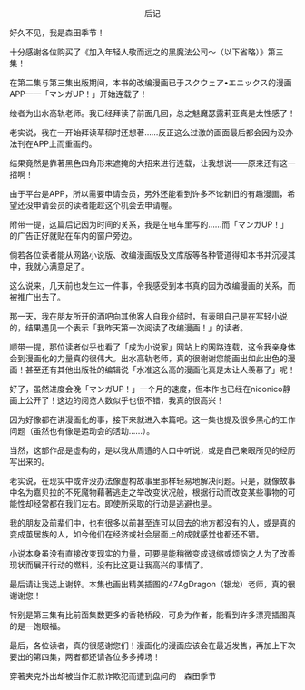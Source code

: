 <p align="center">后记</p>

好久不见，我是森田季节！

十分感谢各位购买了《加入年轻人敬而远之的黑魔法公司～（以下省略）》第三集！

在第二集与第三集出版期间，本书的改编漫画已于スクウェア•エニックス的漫画APP——「マンガUP！」开始连载了！

绘者为出水高轨老师。我已经拜读了前面几回，总之魅魔瑟露莉亚真是太性感了！

老实说，我在一开始拜读草稿时还想著……反正这么过激的画面最后都会因为没办法刊在APP上而重画的。

结果竟然是靠著黑色四角形来遮掩的大招来进行连载，让我想说——原来还有这一招啊！

由于平台是APP，所以需要申请会员，另外还能看到许多不论新旧的有趣漫画，希望还没申请会员的读者能趁这个机会去申请喔。

附带一提，这篇后记因为时间的关系，我是在电车里写的……而「マンガUP！」的广告正好就贴在车内的窗户旁边。

倘若各位读者能从网路小说版、改编漫画版及文库版等各种管道得知本书并沉浸其中，我就心满意足了。

这么说来，几天前也发生过一件事，令我感受到本书真的因为改编漫画的关系，而被推广出去了。

那一天，我在朋友所开的酒吧向其他客人自我介绍时，有表明自己是在写轻小说的，结果遇见一个表示「我昨天第一次阅读了改编漫画！」的读者。

顺带一提，那位读者似乎也看了「成为小说家」网站上的网路连载，这令我亲身体会到漫画化的力量真的很伟大。出水高轨老师，真的很谢谢您能画出如此出色的漫画！甚至还有其他出版社的编辑说「水准这么高的漫画化真是太让人羡慕了」呢！

好了，虽然进度会晚「マンガUP！」一个月的速度，但本作也已经在niconico静画上公开了！这边的阅览人数似乎也很不错，我真的很高兴！

因为好像都在讲漫画化的事，接下来就进入本篇吧。这一集也提及很多黑心的工作问题（虽然也有像是运动会的活动……）。

当然，这部作品是虚构的，是以我从周遭的人口中听说，或是自己亲眼所见的经历写出来的。

老实说，在现实中或许没办法像虚构故事里那样轻易地解决问题。只是，就像故事中名为嘉贝拉的不死魔物藉著逃走之举改变状况般，根据行动而改变某些事物的可能性却经常都在我们左右。即使所采取的行动是逃避也是。

我的朋友及前辈们中，也有很多以前甚至连可以回去的地方都没有的人，或是真的变成茧居族的人，如今他们在经济或社会层面上的成就感觉也都还不错。

小说本身虽没有直接改变现实的力量，可要是能稍微变成退缩或烦恼之人为了改善现状而展开行动的燃料，没有比这更让我高兴的事情了。

最后请让我送上谢辞。本集也画出精美插图的47AgDragon（银龙）老师，真的很谢谢您！

特别是第三集有比前面集数更多的香艳桥段，可身为作者，能看到许多漂亮插图真的是一饱眼福。

最后，各位读者，真的很感谢您们！漫画化的漫画应该会在最近发售，再加上下次要出的第四集，两者都还请各位多多捧场！

穿著夹克外出却被当作汇款诈欺犯而遭到盘问的　森田季节

